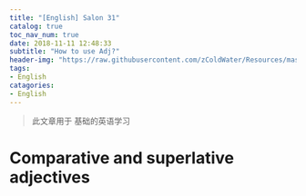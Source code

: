 ```yaml
---
title: "[English] Salon 31"
catalog: true
toc_nav_num: true
date: 2018-11-11 12:48:33
subtitle: "How to use Adj?"
header-img: "https://raw.githubusercontent.com/zColdWater/Resources/master/Images/seascape.jpg"
tags:
- English
catagories:
- English
---
```


> 此文章用于 基础的英语学习

Comparative and superlative adjectives
=======






